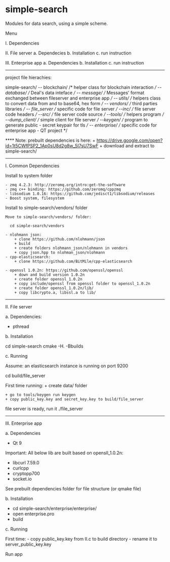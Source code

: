 # simple-search
Modules for data search, using a simple scheme.

Menu

I. Dependencies

II. File server
  a. Dependecies
  b. Installation
  c. run instruction

III. Enterprise app
  a. Dependencies
  b. Installation
  c. run instruction

------------------------------------
project file hierachies:

   simple-search/
      -- blockchain/     /* helper class for blockchain interaction */
      -- database/       /* Deal's data inteface */
      -- message/        /* Messages' format exchanged between fileserver and enterprise app */
      -- utils/          /* helpers class to convert data from and to base64, hex form */
      -- vendors/        /* third parties libraries */ 
      -- file_server     /* specific code for file server */
	--inc/           /* file server code headers */
        --src/           /* file server code source */
        --tools/         /* helpers program */
       	  --dump_client/ /* simple client for file server */
	  --keygen/      /* program to generate public - secret keypair for tls */
      -- enterprise/	 /* specific code for enterprise app - QT project */


**** Note: prebuilt dependencies is here:
		+ https://drive.google.com/open?id=1t5CWfPSP2_1Ap0sU8d2g8w_5I7sU7SwF
		+ download and extract to simple-search/ 
			
--------------------------------------
I. Common Dependencies

   Install to system folder

   	- zmq 4.2.3: http://zeromq.org/intro:get-the-software
   	- zmq c++ binding: https://github.com/zeromq/cppzmq
   	- libsodium 1.0.16: https://github.com/jedisct1/libsodium/releases
	- Boost system, filesystem

   Install to simple-search/vendors/ folder
   	
	Move to simple-search/vendors/ folder:
	   
 	  cd simple-search/vendors

	- nlohmann json: 
		+ clone https://github.com/nlohmann/json
		+ build 
		+ create folders nlohmann_json/nlohmann in vendors
		+ copy json.hpp to nlohman_json/nlohmann
	- cpp-elasticsearch: 
		+ clone https://github.com/BitMile/cpp-elasticsearch
		
   	- openssl 1.0.2n: https://github.com/openssl/openssl
		+ down and build version 1.0.2n
		+ create folder openssl_1.0.2n
		+ copy include/openssl from openssl folder to openssl_1.0.2n
		+ create folder openssl_1.0.2n/lib/
		+ copy libcrypto.a, libssl.a to lib/

----------------------------------------

II. File server

a. Dependencies:
   - pthread
   
b. Installation

   cd simple-search
   cmake -H. -Bbuilds

c. Running
      
 
   Assume: an elasticsearch instance is running on port 9200


   cd build/file_server

   First time running:
	+ create data/ folder
        
	+ go to tools/keygen run keygen
	+ copy public_key.key and secret_key.key to build/file_server
   
   file server is ready, run it
   ./file_server
	
------------------------------------------

III. Enterprise app

a. Dependencies
   - Qt 9
   
   Important: All below lib are built based on opensll_1.0.2n: 
   - libcurl 7.59.0
   - curlcpp 
   - cryptopp700
   - socket.io 

   See prebuilt dependencies folder for file structure (or qmake file)


b. Installation
   
   - cd simple-search/enterprise/enterprise/
   - open enterprise.pro
   - build

c. Running
   
   First time:
	- copy public_key.key from II.c to build directory
        - rename it to server_public_key.key

   Run app



